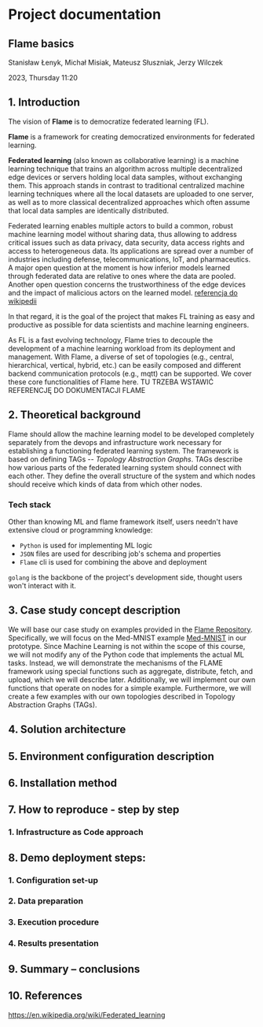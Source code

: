 # Project documentation



## **Flame basics**

Stanisław Łenyk, Michał Misiak,
Mateusz Słuszniak, Jerzy Wilczek

2023, Thursday 11:20



## 1. Introduction ##
The vision of **Flame** is to democratize federated learning (FL).

**Flame** is a framework for creating democratized environments for federated learning.

**Federated learning** (also known as collaborative learning) is a machine learning technique that trains an algorithm across multiple decentralized edge devices or servers holding local data samples, without exchanging them. This approach stands in contrast to traditional centralized machine learning techniques where all the local datasets are uploaded to one server, as well as to more classical decentralized approaches which often assume that local data samples are identically distributed.

Federated learning enables multiple actors to build a common, robust machine learning model without sharing data, thus allowing to address critical issues such as data privacy, data security, data access rights and access to heterogeneous data. Its applications are spread over a number of industries including defense, telecommunications, IoT, and pharmaceutics. A major open question at the moment is how inferior models learned through federated data are relative to ones where the data are pooled. Another open question concerns the trustworthiness of the edge devices and the impact of malicious actors on the learned model. [referencja do wikipedii](https://en.wikipedia.org/wiki/Federated_learning)

In that regard, it is the goal of the project that makes FL training as easy and productive as possible for data scientists and machine learning engineers.

As FL is a fast evolving technology, Flame tries to decouple the development of a machine learning workload from its deployment and management. With Flame, a diverse of set of topologies (e.g., central, hierarchical, vertical, hybrid, etc.) can be easily composed and different backend communication protocols (e.g., mqtt) can be supported. We cover these core functionalities of Flame here. TU TRZEBA WSTAWIĆ REFERENCJĘ DO DOKUMENTACJI FLAME

## 2. Theoretical background ##

Flame should allow the machine learning model to be developed completely separately from the devops and infrastructure work necessary for establishing a functioning federated learning system. The framework is based on defining TAGs -- _Topology Abstraction Graphs_. TAGs describe how various parts of the federated learning system should connect with each other. They define the overall structure of the system and which nodes should receive which kinds of data from which other nodes.

### Tech stack
Other than knowing ML and flame framework itself, users needn't have extensive cloud or programming knowledge:
* `Python` is used for implementing ML logic
* `JSON` files are used for describing job's schema and properties
* `Flame` cli is used for combining the above and deployment

`golang` is the backbone of the project's development side, thought users won't interact with it.

## 3. Case study concept description ##
We will base our case study on examples provided in the [Flame Repository](https://github.com/cisco-open/flame). Specifically, we will focus on the Med-MNIST example [Med-MNIST](https://github.com/cisco-open/flame/tree/main/examples/medmnist) in our prototype. Since Machine Learning is not within the scope of this course, we will not modify any of the Python code that implements the actual ML tasks. Instead, we will demonstrate the mechanisms of the FLAME framework using special functions such as aggregate, distribute, fetch, and upload, which we will describe later. Additionally, we will implement our own functions that operate on nodes for a simple example. Furthermore, we will create a few examples with our own topologies described in Topology Abstraction Graphs (TAGs).

## 4. Solution architecture ##
## 5. Environment configuration description ##
## 6. Installation method ##
## 7. How to reproduce - step by step ##
### 1. Infrastructure as Code approach ##
## 8. Demo deployment steps: ##
### 1. Configuration set-up ##
### 2. Data preparation ##
### 3. Execution procedure ##
### 4. Results presentation ##
## 9. Summary – conclusions ##
## 10. References ##
https://en.wikipedia.org/wiki/Federated_learning

